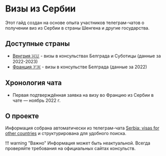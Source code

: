 # Визы из Сербии

Этот гайд создан на основе опыта участников телеграм-чатов о получении виз из Сербии в страны Шенгена и другие государства.

## Доступные страны

- [Венгрия 🇭🇺](hungary/requirements.md) - визы в консульствах Белграда и Суботицы (данные за 2022-2023)
- [Франция 🇫🇷](france/requirements.md) - визы в консульстве Белграда (данные за 2022)

## Хронология чата

- Первая подтверждённая заявка на визу во Францию из Сербии в чате — ноябрь 2022 г.

## О проекте

Информация собрана автоматически из телеграм-чата [Serbia: visas for other countries](https://t.me/+fIZUn78R5SUzYjhi) и структурирована для удобного поиска.

!!! warning "Важно"
    Информация может быть неактуальной. Всегда проверяйте требования на официальных сайтах консульств.